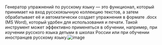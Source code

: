 Генератор упражнений по русскому языку — это функционал, который принимает на вход русскоязычную коллекцию текстов, а затем обрабатывает её и автоматически создает упражнения в формате .docx (MS Word), который удобен для использования и печати. Такой инструмент может эффективно применяться в обучении, например, при изучении русского языка детьми в школах России или при обучении иностранцев русскому языку.![image](https://github.com/awakenedlilac/generator_of_tasks/assets/90451983/83396a50-8556-4228-84dc-5d09c5c70bb9)
